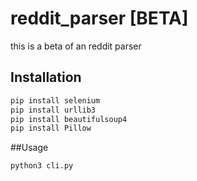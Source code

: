 # reddit_parser [BETA]

this is a beta of an reddit parser


## Installation
```bash
pip install selenium
pip install urllib3
pip install beautifulsoup4
pip install Pillow
```

##Usage
```bash
python3 cli.py
```
